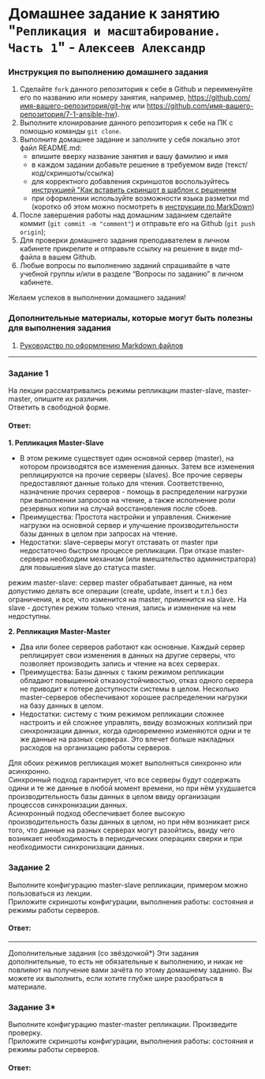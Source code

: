 # Домашнее задание к занятию "`Репликация и масштабирование. Часть 1`" - `Алексеев Александр`


### Инструкция по выполнению домашнего задания

   1. Сделайте `fork` данного репозитория к себе в Github и переименуйте его по названию или номеру занятия, например, https://github.com/имя-вашего-репозитория/git-hw или  https://github.com/имя-вашего-репозитория/7-1-ansible-hw).
   2. Выполните клонирование данного репозитория к себе на ПК с помощью команды `git clone`.
   3. Выполните домашнее задание и заполните у себя локально этот файл README.md:
      - впишите вверху название занятия и вашу фамилию и имя
      - в каждом задании добавьте решение в требуемом виде (текст/код/скриншоты/ссылка)
      - для корректного добавления скриншотов воспользуйтесь [инструкцией "Как вставить скриншот в шаблон с решением](https://github.com/netology-code/sys-pattern-homework/blob/main/screen-instruction.md)
      - при оформлении используйте возможности языка разметки md (коротко об этом можно посмотреть в [инструкции  по MarkDown](https://github.com/netology-code/sys-pattern-homework/blob/main/md-instruction.md))
   4. После завершения работы над домашним заданием сделайте коммит (`git commit -m "comment"`) и отправьте его на Github (`git push origin`);
   5. Для проверки домашнего задания преподавателем в личном кабинете прикрепите и отправьте ссылку на решение в виде md-файла в вашем Github.
   6. Любые вопросы по выполнению заданий спрашивайте в чате учебной группы и/или в разделе “Вопросы по заданию” в личном кабинете.
   
Желаем успехов в выполнении домашнего задания!
   
### Дополнительные материалы, которые могут быть полезны для выполнения задания

1. [Руководство по оформлению Markdown файлов](https://gist.github.com/Jekins/2bf2d0638163f1294637#Code)

---

### Задание 1  
На лекции рассматривались режимы репликации master-slave, master-master, опишите их различия.  
Ответить в свободной форме.  
#### Ответ:
**1. Репликация Master-Slave**  
* В этом режиме существует один основной сервер (master), на котором производятся все изменения данных. Затем все изменения реплицируются на прочие серверы (slaves). Все прочие серверы предоставляют данные только для чтения. Соответственно, назначение прочих серверов - помощь в распределении нагрузки при выполнении запросов на чтение, а также исполнение роли резервных копии на случай восстановления после сбоев.
* Преимущества: Простота настройки и управления. Снижение нагрузки на основной сервер и улучшение производительности базы данных в целом при запросах на чтение.
* Недостатки: slave-серверы могут отставать от master при недостаточно быстром процессе репликации. При отказе master-сервера необходим механизм (или вмешательство администратора) для повышения slave до статуса master.

режим master-slave: сервер master обрабатывает данные, на нем допустимо делать все операции (create, update, insert и т.п.) без ограничения, и все, что изменится на master, применится на slave. На slave - доступен режим только чтения, запись и изменение на нем недоступны.

**2. Репликация Master-Master**
* Два или более серверов работают как основные. Каждый сервер реплицирует свои изменения в данных на другие серверы, что позволяет производить запись и чтение на всех серверах.  
* Преимущества:  Базы данных с таким режимом репликации обладают повышенной отказоустойчивостью, отказ одного сервера не приводит к потере доступности системы в целом.  Несколько master-серверов обеспечивают хорошее распределении нагрузки на базу данных в целом.  
* Недостатки:  систему с тким режимом репликации сложнее настроить и ей сложнее управлять, ввиду возможных коллизий при синхронизации данных, когда одновременно изменяются одни и те же данные на разных серверах. Это влечет больше накладных расходов на организацию работы серверов.


Для обоих режимов репликация может выполняться синхронно или асинхронно.  
Синхронный подход гарантирует, что все серверы будут содержать одини и те же данные в любой момент времени, но при нём ухудшается производительность базы данных в целом ввиду организации процессов синхронизации данных.  
Асинхронный подход обеспечивает более высокую производительность базы данных в целом, но при нём возникает риск того, что данные на разных серверах могут разойтись, ввиду чего возникает необходимость в периодических операциях сверки и при необходимости синхронизации данных.


### Задание 2  
Выполните конфигурацию master-slave репликации, примером можно пользоваться из лекции.  
Приложите скриншоты конфигурации, выполнения работы: состояния и режимы работы серверов.  
#### Ответ:

---

Дополнительные задания (со звёздочкой*)
Эти задания дополнительные, то есть не обязательные к выполнению, и никак не повлияют на получение вами зачёта по этому домашнему заданию. Вы можете их выполнить, если хотите глубже шире разобраться в материале.

### Задание 3*  
Выполните конфигурацию master-master репликации. Произведите проверку.  
Приложите скриншоты конфигурации, выполнения работы: состояния и режимы работы серверов.  

#### Ответ: